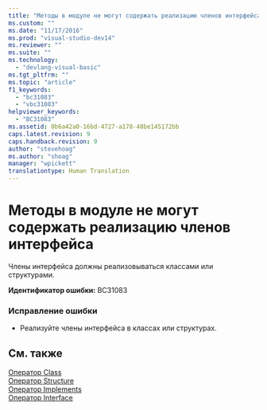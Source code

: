 ```yaml
---
title: "Методы в модуле не могут содержать реализацию членов интерфейса | Microsoft Docs"
ms.custom: ""
ms.date: "11/17/2016"
ms.prod: "visual-studio-dev14"
ms.reviewer: ""
ms.suite: ""
ms.technology: 
  - "devlang-visual-basic"
ms.tgt_pltfrm: ""
ms.topic: "article"
f1_keywords: 
  - "bc31083"
  - "vbc31083"
helpviewer_keywords: 
  - "BC31083"
ms.assetid: 0b6a42a0-16bd-4727-a178-48be145172bb
caps.latest.revision: 9
caps.handback.revision: 9
author: "stevehoag"
ms.author: "shoag"
manager: "wpickett"
translationtype: Human Translation
---
```

# Методы в модуле не могут содержать реализацию членов интерфейса
Члены интерфейса должны реализовываться классами или структурами.  
  
 **Идентификатор ошибки:** BC31083  
  
### Исправление ошибки  
  
-   Реализуйте члены интерфейса в классах или структурах.  
  
## См. также  
 [Оператор Class](../../visual-basic/language-reference/statements/class-statement.md)   
 [Оператор Structure](../../visual-basic/language-reference/statements/structure-statement.md)   
 [Оператор Implements](../../visual-basic/language-reference/statements/implements-statement.md)   
 [Оператор Interface](../../visual-basic/language-reference/statements/interface-statement.md)